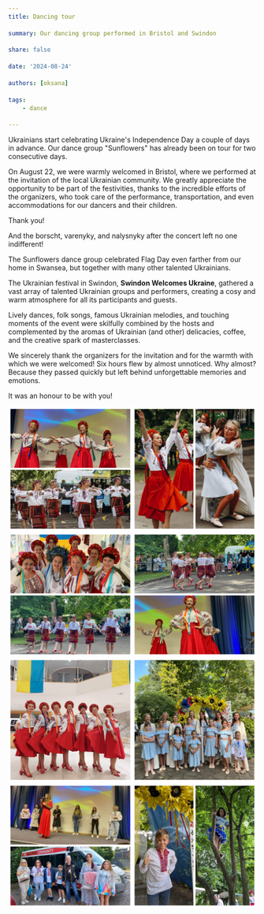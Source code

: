 ```yaml
---
title: Dancing tour

summary: Our dancing group performed in Bristol and Swindon

share: false

date: '2024-08-24' 

authors: [oksana]

tags:
    - dance
    
---
```


Ukrainians start celebrating Ukraine's Independence Day a couple of days in advance. Our dance group "Sunflowers" has already been on tour for two consecutive days. 

On August 22, we were warmly welcomed in Bristol, where we performed at the invitation of the local Ukrainian community. We greatly appreciate the opportunity to be part of the festivities, thanks to the incredible efforts of the organizers, who took care of the performance, transportation, and even accommodations for our dancers and their children. 

Thank you! 

And the borscht, varenyky, and nalysnyky after the concert left no one indifferent!

The Sunflowers dance group celebrated Flag Day even farther from our home in Swansea, but together with many other talented Ukrainians. 

The Ukrainian festival in Swindon, **Swindon Welcomes Ukraine**, gathered a vast array of talented Ukrainian groups and performers, creating a cosy and warm atmosphere for all its participants and guests.

Lively dances, folk songs, famous Ukrainian melodies, and touching moments of the event were skilfully combined by the hosts and complemented by the aromas of Ukrainian (and other) delicacies, coffee, and the creative spark of masterclasses.

We sincerely thank the organizers for the invitation and for the warmth with which we were welcomed! Six hours flew by almost unnoticed. Why almost? Because they passed quickly but left behind unforgettable memories and emotions.

It was an honour to be with you!

<div style="margin-top: 0; text-align: center;"><img src="tour-1.jpg" alt="dancing tour" width="50%" style="display: inline; margin-top: 0;"/><img src="tour-2.jpg" alt="dancing tour" width="50%" style="display: inline; margin-top: 0;"/></div>

<div style="margin-top: 0; text-align: center;"><img src="tour-3.jpg" alt="dancing tour" width="50%" style="display: inline; margin-top: 0;"/><img src="tour-4.jpg" alt="dancing tour" width="50%" style="display: inline; margin-top: 0;"/></div>

<div style="margin-top: 0; text-align: center;"><img src="tour-5.jpg" alt="dancing tour" width="50%" style="display: inline; margin-top: 0;"/><img src="tour-6.jpg" alt="dancing tour" width="50%" style="display: inline; margin-top: 0;"/></div>

<div style="margin-top: 0; text-align: center;"><img src="tour-7.jpg" alt="dancing tour" width="50%" style="display: inline; margin-top: 0;"/><img src="tour-8.jpg" alt="dancing tour" width="50%" style="display: inline; margin-top: 0;"/></div>
